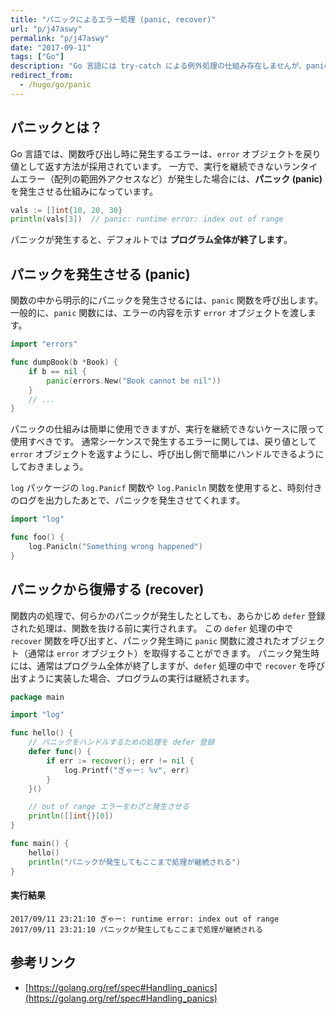 ```yaml
---
title: "パニックによるエラー処理 (panic, recover)"
url: "p/j47aswy"
permalink: "p/j47aswy"
date: "2017-09-11"
tags: ["Go"]
description: "Go 言語には try-catch による例外処理の仕組み存在しませんが、panic という仕組みが用意されています。"
redirect_from:
  - /hugo/go/panic
---
```


パニックとは？
----

Go 言語では、関数呼び出し時に発生するエラーは、`error` オブジェクトを戻り値として返す方法が採用されています。
一方で、実行を継続できないランタイムエラー（配列の範囲外アクセスなど）が発生した場合には、__パニック (panic)__ を発生させる仕組みになっています。

~~~ go
vals := []int{10, 20, 30}
println(vals[3])  // panic: runtime error: index out of range
~~~

パニックが発生すると、デフォルトでは __プログラム全体が終了します__。


パニックを発生させる (panic)
----

関数の中から明示的にパニックを発生させるには、`panic` 関数を呼び出します。
一般的に、`panic` 関数には、エラーの内容を示す `error` オブジェクトを渡します。

~~~ go
import "errors"

func dumpBook(b *Book) {
	if b == nil {
		panic(errors.New("Book cannot be nil"))
	}
	// ...
}
~~~

パニックの仕組みは簡単に使用できますが、実行を継続できないケースに限って使用すべきです。
通常シーケンスで発生するエラーに関しては、戻り値として `error` オブジェクトを返すようにし、呼び出し側で簡単にハンドルできるようにしておきましょう。

`log` パッケージの `log.Panicf` 関数や `log.Panicln` 関数を使用すると、時刻付きのログを出力したあとで、パニックを発生させてくれます。

~~~ go
import "log"

func foo() {
	log.Panicln("Something wrong happened")
}
~~~

パニックから復帰する (recover)
----

関数内の処理で、何らかのパニックが発生したとしても、あらかじめ `defer` 登録された処理は、関数を抜ける前に実行されます。
この `defer` 処理の中で `recover` 関数を呼び出すと、パニック発生時に `panic` 関数に渡されたオブジェクト（通常は `error` オブジェクト）を取得することができます。
パニック発生時には、通常はプログラム全体が終了しますが、`defer` 処理の中で `recover` を呼び出すように実装した場合、プログラムの実行は継続されます。

~~~ go
package main

import "log"

func hello() {
	// パニックをハンドルするための処理を defer 登録
	defer func() {
		if err := recover(); err != nil {
			log.Printf("ぎゃー: %v", err)
		}
	}()

	// out of range エラーをわざと発生させる
	println([]int{}[0])
}

func main() {
	hello()
	println("パニックが発生してもここまで処理が継続される")
}
~~~

#### 実行結果

~~~
2017/09/11 23:21:10 ぎゃー: runtime error: index out of range
2017/09/11 23:21:10 パニックが発生してもここまで処理が継続される
~~~


参考リンク
----
- [https://golang.org/ref/spec#Handling_panics](https://golang.org/ref/spec#Handling_panics)

